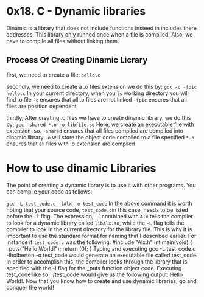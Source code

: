 # **0x18. C - Dynamic libraries**

Dinamic is a library that does not include functions insteed in includes there addresses. This library only runned once when a file is compiled. Also, we have to compile all files without linking them.

## **Process Of Creating Dinamic Licrary**
first, we need to create a file:
    ```hello.c```

secondly, we need to create a .o files extension
we do this by;
    ```gcc -c -fpic hello.c```
In your current directory, when you ```ls``` working directory you will find .o file 
```-c``` ensures that all .o files are not linked
```-fpic``` ensures that all files are position dependent

thirdly, After creating .o files we have to create dinamic library.
we do this by;
    ```gcc -shared *.o -o libfile.so```
Here, we create an executable file with extension .so.
```-shared``` ensures that all files compiled are compiled into dinamic library
```-o``` will store the object code compiled to a file specified
```*.o``` ensures that all files with .o extension are compiled

# **How to use dinamic Libraries**

The point of creating a dynamic library is to use it with other programs. You can compile your code as follows:

 ```gcc -L test_code.c -lAlx -o test_code```
In the above command it is worth noting that your source code, ```test_code.c```in this case, needs to be listed before the ```-l``` flag. The expression,``` -l```combined with ```Alx``` tells the compiler to look for a dynamic library called ```libAlx.so```, while the ```-L``` flag tells the compiler to look in the current directory for the library file. This is why it is important to use the standard format for naming that I described earlier. For instance if ```test_code.c``` was the following:
#include "Alx.h"
int main(void)
{
      _puts("Hello World!");
      return (0);
}
Typing and executing gcc -L test_code.c -lholberton -o test_code would generate an executable file called test_code. In order to accomplish this, the compiler looks through the library that is specified with the -l flag for the _puts function object code. Executing test_code like so: ./test_code would give us the following output: Hello World!. Now that you know how to create and use dynamic libraries, go and conquer the world!
